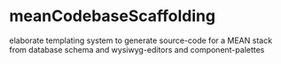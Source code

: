 # meanCodebaseScaffolding
elaborate templating system to generate source-code for a MEAN stack from database schema and wysiwyg-editors and component-palettes 
